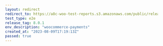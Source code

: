 ```yaml
---
layout: redirect
redirect_to: https://a8c-woo-test-reports.s3.amazonaws.com/public/release/8.0.1/woocommerce-payments/e2e/index.html
test_type: e2e
release_tag: 8.0.1
env_description: "woocommerce-payments"
created_at: "2023-08-09T17:19:13Z"
passed: true
---
```

